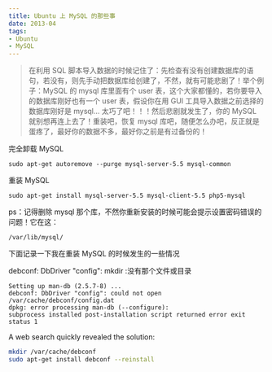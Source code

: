 ```yaml
---
title: Ubuntu 上 MySQL 的那些事
date: 2013-04
tags:
- Ubuntu
- MySQL
---
```

> 在利用 SQL 脚本导入数据的时候记住了：先检查有没有创建数据库的语句，若没有，则先手动把数据库给创建了，不然，就有可能悲剧了！举个例子：MySQL 的 mysql 库里面有个 user 表，这个大家都懂的，若你要导入的数据库刚好也有一个 user 表，假设你在用 GUI 工具导入数据之前选择的数据库刚好是 mysql... 太巧了吧！！！然后悲剧就发生了，你的 MySQL 就别想再连上去了！重装吧，恢复 mysql 库吧，随便怎么办吧，反正就是蛋疼了，最好你的数据不多，最好你之前是有过备份的！


完全卸载 MySQL

`sudo apt-get autoremove --purge mysql-server-5.5 mysql-common`

重装 MySQL

`sudo apt-get install mysql-server-5.5 mysql-client-5.5 php5-mysql`

ps：记得删除 mysql 那个库，不然你重新安装的时候可能会提示设置密码错误的问题！它在这：

`/var/lib/mysql/`

下面记录一下我在重装 MySQL 的时候发生的一些情况	

debconf: DbDriver "config": mkdir :没有那个文件或目录

```
Setting up man-db (2.5.7-8) ...
debconf: DbDriver "config": could not open /var/cache/debconf/config.dat
dpkg: error processing man-db (--configure):
subprocess installed post-installation script returned error exit status 1
```

A web search quickly revealed the solution:

```sh
mkdir /var/cache/debconf
sudo apt-get install debconf --reinstall
```

